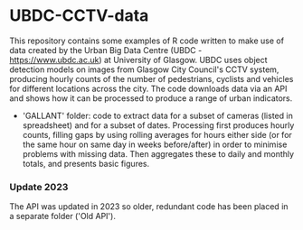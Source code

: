 # UBDC-CCTV-data

This repository contains some examples of R code written to make use of data created by the Urban Big Data Centre (UBDC - https://www.ubdc.ac.uk) at University of Glasgow. UBDC uses object detection models on images from Glasgow City Council's CCTV system, producing hourly counts of the number of pedestrians, cyclists and vehicles for different locations across the city. The code downloads data via an API and shows how it can be processed to produce a range of urban indicators. 

* 'GALLANT' folder: code to extract data for a subset of cameras (listed in spreadsheet) and for a subset of dates. Processing first produces hourly counts, filling gaps by using rolling averages for hours either side (or for the same hour on same day in weeks before/after) in order to minimise problems with missing data. Then aggregates these to daily and monthly totals, and presents basic figures. 

### Update 2023
The API was updated in 2023 so older, redundant code has been placed in a separate folder ('Old API'). 

